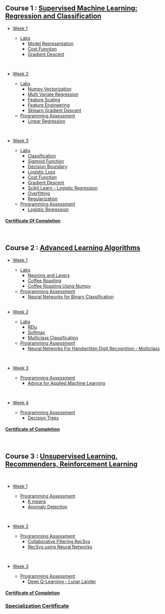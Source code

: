 
## Course 1 : [Supervised Machine Learning: Regression and Classification ](https://github.com/Abdullaheiiiid/Machine-Learning-Specialization/tree/master/Labs%20and%20assignments/Course%201)

- [Week 1](https://github.com/Abdullaheiiiid/Machine-Learning-Specialization/tree/master/Labs%20and%20assignments/Course%201/Week%201)

  - [Labs]()
    - [Model Representation](https://github.com/Abdullaheiiiid/Machine-Learning-Specialization/tree/master/Labs%20and%20assignments/Course%201/Week%201/Lab%201%20(Model%20Representation))
    - [Cost Function](https://github.com/Abdullaheiiiid/Machine-Learning-Specialization/tree/master/Labs%20and%20assignments/Course%201/Week%201/Lab%202%20(Cost%20Function))
    - [Gradient Descent](https://github.com/Abdullaheiiiid/Machine-Learning-Specialization/tree/master/Labs%20and%20assignments/Course%201/Week%201/Lab%203%20(Gradient%20Descent))

<br/>

- [Week 2](https://github.com/Abdullaheiiiid/Machine-Learning-Specialization/tree/master/Labs%20and%20assignments/Course%201/Week%202) 

    - [Labs]()
      - [Numpy Vectorization](https://github.com/Abdullaheiiiid/Machine-Learning-Specialization/tree/master/Labs%20and%20assignments/Course%201/Week%202/Lab%201%20(Numpy%20Vectorization))
      - [Multi Variate Regression](https://github.com/Abdullaheiiiid/Machine-Learning-Specialization/tree/master/Labs%20and%20assignments/Course%201/Week%202/Lab%202%20(Multi%20Variate%20Regression))
      - [Feature Scaling](https://github.com/Abdullaheiiiid/Machine-Learning-Specialization/tree/master/Labs%20and%20assignments/Course%201/Week%202/Lab%203%20(Feature%20Scaling))
      - [Feature Engineering](https://github.com/Abdullaheiiiid/Machine-Learning-Specialization/tree/master/Labs%20and%20assignments/Course%201/Week%202/Lab%204%20(Feature%20Engineering))
      - [Sklearn Gradient Descent](https://github.com/Abdullaheiiiid/Machine-Learning-Specialization/tree/master/Labs%20and%20assignments/Course%201/Week%202/Lab%205%20(Sklearn%20Gradient%20Descent))
    - [Programming Assessment]()
      - [Linear Regression](https://github.com/Abdullaheiiiid/Machine-Learning-Specialization/tree/master/Labs%20and%20assignments/Course%201/Week%202/Assessment%201%20(Linear%20Regression))

<br/>

- [Week 3](https://github.com/Abdullaheiiiid/Machine-Learning-Specialization/tree/master/Labs%20and%20assignments/Course%201/Week%203)

    - [Labs]()
        - [Classification](https://github.com/Abdullaheiiiid/Machine-Learning-Specialization/tree/master/Labs%20and%20assignments/Course%201/Week%203/Lab%201%20(Classification))
        - [Sigmoid Function](https://github.com/Abdullaheiiiid/Machine-Learning-Specialization/tree/master/Labs%20and%20assignments/Course%201/Week%203/Lab%202%20(Sigmoid%20Function))
        - [Decision Boundary](https://github.com/Abdullaheiiiid/Machine-Learning-Specialization/tree/master/Labs%20and%20assignments/Course%201/Week%203/Lab%203%20(Decision%20Boundary))
        - [Logistic Loss](https://github.com/Abdullaheiiiid/Machine-Learning-Specialization/tree/master/Labs%20and%20assignments/Course%201/Week%203/Lab%204%20(Logistic%20Loss))
        - [Cost Function](https://github.com/Abdullaheiiiid/Machine-Learning-Specialization/tree/master/Labs%20and%20assignments/Course%201/Week%203/Lab%205%20(Cost%20Function))
        - [Gradient Descent](https://github.com/Abdullaheiiiid/Machine-Learning-Specialization/tree/master/Labs%20and%20assignments/Course%201/Week%203/Lab%206%20(Gradient%20Descent))
        - [Scikit Learn - Logistic Regression](https://github.com/Abdullaheiiiid/Machine-Learning-Specialization/tree/master/Labs%20and%20assignments/Course%201/Week%203/Lab%207%20(Scikit%20Learn%20-%20Logistic%20Regression))
        - [Overfitting](https://github.com/Abdullaheiiiid/Machine-Learning-Specialization/tree/master/Labs%20and%20assignments/Course%201/Week%203/Lab%208%20(Overfitting))
        - [Regularization](https://github.com/Abdullaheiiiid/Machine-Learning-Specialization/tree/master/Labs%20and%20assignments/Course%201/Week%203/Lab%209%20(Regularization))
    - [Programming Assessment]()
      - [Logistic Regression](https://github.com/Abdullaheiiiid/Machine-Learning-Specialization/tree/master/Labs%20and%20assignments/Course%201/Week%203/Assessment%201%20(Logistic%20Regression))

#### [Certificate Of Completion](https://coursera.org/share/c535e846fabfd19b88d7454f592e32df)

<br/>

## Course 2 : [Advanced Learning Algorithms](https://github.com/Abdullaheiiiid/Machine-Learning-Specialization/tree/master/Labs%20and%20assignments/Course%202)

- [Week 1]()

    - [Labs]()
      - [Neurons and Layers]()
      - [Coffee Roasting]()
      - [Coffee Roasting Using Numpy]()
    - [Programming Assessment]()
      - [Neural Networks for Binary Classification]()
  

  <br/>

- [Week 2]()

    - [Labs]()
        - [RElu]()
        - [Softmax]()
        - [Multiclass Classification]()
    - [Programming Assessment]()
      - [Neural Networks For Handwritten Digit Recognition - Multiclass]()
    

<br/>

- [Week 3]()

    - [Programming Assessment]()
        - [Advice for Applied Machine Learning]()

<br/>


- [Week 4]()

    - [Programming Assessment]()
        - [Decision Trees]()

#### [Certificate of Completion](https://coursera.org/share/b1d99eceac61027b89670f8c2588181c)        

<br/>

## Course 3 : [Unsupervised Learning, Recommenders, Reinforcement Learning](https://www.coursera.org/learn/unsupervised-learning-recommenders-reinforcement-learning?specialization=machine-learning-introduction)

<br/>

- [Week 1](https://github.com/greyhatguy007/Machine-Learning-Specialization-Coursera/tree/main/C3%20-%20Unsupervised%20Learning%2C%20Recommenders%2C%20Reinforcement%20Learning/week1)

    - [Programming Assessment](https://github.com/greyhatguy007/Machine-Learning-Specialization-Coursera/tree/main/C3%20-%20Unsupervised%20Learning%2C%20Recommenders%2C%20Reinforcement%20Learning/week1/C3W1A)
        - [K means](https://github.com/greyhatguy007/Machine-Learning-Specialization-Coursera/blob/main/C3%20-%20Unsupervised%20Learning%2C%20Recommenders%2C%20Reinforcement%20Learning/week1/C3W1A/C3W1A1/C3_W1_KMeans_Assignment.ipynb)
        - [Anomaly Detection](https://github.com/greyhatguy007/Machine-Learning-Specialization-Coursera/blob/main/C3%20-%20Unsupervised%20Learning%2C%20Recommenders%2C%20Reinforcement%20Learning/week1/C3W1A/C3W1A2/C3_W1_Anomaly_Detection.ipynb)

<br/>

- [Week 2](https://github.com/greyhatguy007/Machine-Learning-Specialization-Coursera/tree/main/C3%20-%20Unsupervised%20Learning%2C%20Recommenders%2C%20Reinforcement%20Learning/week2)

    - [Programming Assessment](https://github.com/greyhatguy007/Machine-Learning-Specialization-Coursera/tree/main/C3%20-%20Unsupervised%20Learning%2C%20Recommenders%2C%20Reinforcement%20Learning/week2/C3W2)
        - [Collaborative Filtering RecSys](https://github.com/greyhatguy007/Machine-Learning-Specialization-Coursera/blob/main/C3%20-%20Unsupervised%20Learning%2C%20Recommenders%2C%20Reinforcement%20Learning/week2/C3W2/C3W2A1/C3_W2_Collaborative_RecSys_Assignment.ipynb)
        - [RecSys using Neural Networks](https://github.com/greyhatguy007/Machine-Learning-Specialization-Coursera/blob/main/C3%20-%20Unsupervised%20Learning%2C%20Recommenders%2C%20Reinforcement%20Learning/week2/C3W2/C3W2A2/C3_W2_RecSysNN_Assignment.ipynb)

<br/>

- [Week 3](https://github.com/greyhatguy007/Machine-Learning-Specialization-Coursera/tree/main/C3%20-%20Unsupervised%20Learning%2C%20Recommenders%2C%20Reinforcement%20Learning/week3)

    - [Programming Assessment](https://github.com/greyhatguy007/Machine-Learning-Specialization-Coursera/tree/main/C3%20-%20Unsupervised%20Learning%2C%20Recommenders%2C%20Reinforcement%20Learning/week3/C3W3A1)
        - [Deep Q-Learning - Lunar Lander](https://github.com/greyhatguy007/Machine-Learning-Specialization-Coursera/blob/main/C3%20-%20Unsupervised%20Learning%2C%20Recommenders%2C%20Reinforcement%20Learning/week3/C3W3A1/C3_W3_A1_Assignment.ipynb)
#### [Certificate of Completion](https://coursera.org/share/6f2edd8e2b5a6d550d6befbeee903840)


### [Specialization Certificate](https://coursera.org/share/6c29e4ab3182523b43fabe19dccfbaca)
